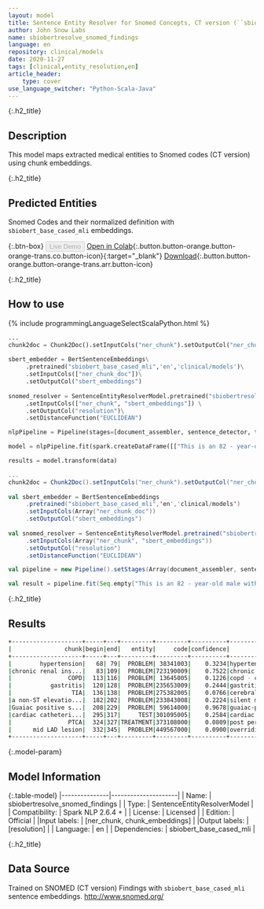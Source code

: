 ```yaml
---
layout: model
title: Sentence Entity Resolver for Snomed Concepts, CT version (``sbiobert_base_cased_mli`` embeddings)
author: John Snow Labs
name: sbiobertresolve_snomed_findings
language: en
repository: clinical/models
date: 2020-11-27
tags: [clinical,entity_resolution,en]
article_header:
    type: cover
use_language_switcher: "Python-Scala-Java"
---
```


{:.h2_title}
## Description
This model maps extracted medical entities to Snomed codes (CT version) using chunk embeddings.

{:.h2_title}
## Predicted Entities 
Snomed Codes and their normalized definition with ``sbiobert_base_cased_mli`` embeddings.

{:.btn-box}
<button class="button button-orange" disabled>Live Demo</button>
[Open in Colab](https://colab.research.google.com/github/JohnSnowLabs/spark-nlp-workshop/blob/master/tutorials/Certification_Trainings/Healthcare/3.Clinical_Entity_Resolvers.ipynb){:.button.button-orange.button-orange-trans.co.button-icon}{:target="_blank"}
[Download](https://s3.amazonaws.com/auxdata.johnsnowlabs.com/clinical/models/sbiobertresolve_snomed_findings_en_2.6.4_2.4_1606235762315.zip){:.button.button-orange.button-orange-trans.arr.button-icon}


{:.h2_title}
## How to use 
<div class="tabs-box" markdown="1">

{% include programmingLanguageSelectScalaPython.html %}

```python
...
chunk2doc = Chunk2Doc().setInputCols("ner_chunk").setOutputCol("ner_chunk_doc")
 
sbert_embedder = BertSentenceEmbeddings\
     .pretrained("sbiobert_base_cased_mli",'en','clinical/models')\
     .setInputCols(["ner_chunk_doc"])\
     .setOutputCol("sbert_embeddings")
 
snomed_resolver = SentenceEntityResolverModel.pretrained("sbiobertresolve_snomed_findings","en", "clinical/models") \
     .setInputCols(["ner_chunk", "sbert_embeddings"]) \
     .setOutputCol("resolution")\
     .setDistanceFunction("EUCLIDEAN")

nlpPipeline = Pipeline(stages=[document_assembler, sentence_detector, tokenizer, word_embeddings, clinical_ner, ner_converter, chunk2doc, sbert_embedder, snomed_resolver])

model = nlpPipeline.fit(spark.createDataFrame([["This is an 82 - year-old male with a history of prior tobacco use , hypertension , chronic renal insufficiency , COPD , gastritis , and TIA who initially presented to Braintree with a non-ST elevation MI and Guaiac positive stools , transferred to St . Margaret\'s Center for Women & Infants for cardiac catheterization with PTCA to mid LAD lesion complicated by hypotension and bradycardia requiring Atropine , IV fluids and transient dopamine possibly secondary to vagal reaction , subsequently transferred to CCU for close monitoring , hemodynamically stable at the time of admission to the CCU ."]]).toDF("text"))

results = model.transform(data)

```
```scala
...
chunk2doc = Chunk2Doc().setInputCols("ner_chunk").setOutputCol("ner_chunk_doc")
 
val sbert_embedder = BertSentenceEmbeddings
     .pretrained("sbiobert_base_cased_mli",'en','clinical/models')
     .setInputCols(Array("ner_chunk_doc"))
     .setOutputCol("sbert_embeddings")
 
val snomed_resolver = SentenceEntityResolverModel.pretrained("sbiobertresolve_snomed_findings","en", "clinical/models")
     .setInputCols(Array("ner_chunk", "sbert_embeddings"))
     .setOutputCol("resolution")
     .setDistanceFunction("EUCLIDEAN")

val pipeline = new Pipeline().setStages(Array(document_assembler, sentence_detector, tokenizer, word_embeddings, clinical_ner, ner_converter, chunk2doc, sbert_embedder, snomed_resolver))

val result = pipeline.fit(Seq.empty["This is an 82 - year-old male with a history of prior tobacco use , hypertension , chronic renal insufficiency , COPD , gastritis , and TIA who initially presented to Braintree with a non-ST elevation MI and Guaiac positive stools , transferred to St . Margaret\'s Center for Women & Infants for cardiac catheterization with PTCA to mid LAD lesion complicated by hypotension and bradycardia requiring Atropine , IV fluids and transient dopamine possibly secondary to vagal reaction , subsequently transferred to CCU for close monitoring , hemodynamically stable at the time of admission to the CCU ."].toDS.toDF("text")).transform(data)
```

{:.h2_title}
## Results

```bash
+--------------------+-----+---+---------+---------+----------+--------------------+--------------------+
|               chunk|begin|end|   entity|     code|confidence|         resolutions|               codes|
+--------------------+-----+---+---------+---------+----------+--------------------+--------------------+
|        hypertension|   68| 79|  PROBLEM| 38341003|    0.3234|hypertension:::hy...|38341003:::155295...|
|chronic renal ins...|   83|109|  PROBLEM|723190009|    0.7522|chronic renal ins...|723190009:::70904...|
|                COPD|  113|116|  PROBLEM| 13645005|    0.1226|copd - chronic ob...|13645005:::155565...|
|           gastritis|  120|128|  PROBLEM|235653009|    0.2444|gastritis:::gastr...|235653009:::45560...|
|                 TIA|  136|138|  PROBLEM|275382005|    0.0766|cerebral trauma (...|275382005:::44739...|
|a non-ST elevatio...|  182|202|  PROBLEM|233843008|    0.2224|silent myocardial...|233843008:::19479...|
|Guaiac positive s...|  208|229|  PROBLEM| 59614000|    0.9678|guaiac-positive s...|59614000:::703960...|
|cardiac catheteri...|  295|317|     TEST|301095005|    0.2584|cardiac finding::...|301095005:::25090...|
|                PTCA|  324|327|TREATMENT|373108000|    0.0809|post percutaneous...|373108000:::25103...|
|      mid LAD lesion|  332|345|  PROBLEM|449567000|    0.0900|overriding left v...|449567000:::46140...|
+--------------------+-----+---+---------+---------+----------+--------------------+--------------------+

```

{:.model-param}
## Model Information

{:.table-model}
|---------------|---------------------|
| Name:         | sbiobertresolve_snomed_findings        |
| Type:          | SentenceEntityResolverModel     |
| Compatibility: | Spark NLP 2.6.4 +               |
| License:       | Licensed            |
| Edition:       | Official          |
|Input labels:        | [ner_chunk, chunk_embeddings]     |
|Output labels:       | [resolution]                 |
| Language:      | en                  |
| Dependencies: | sbiobert_base_cased_mli |

{:.h2_title}
## Data Source
Trained on SNOMED (CT version) Findings with ``sbiobert_base_cased_mli`` sentence embeddings.
http://www.snomed.org/